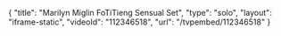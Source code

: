 {
    "title": "Marilyn Miglin FoTiTieng Sensual Set",
    "type": "solo",
    "layout": "iframe-static",
    "videoId": "112346518",
    "url": "\/tvpembed\/112346518"
}